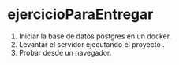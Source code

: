 # ejercicioParaEntregar
1) Iniciar la base de datos postgres en un docker.
2) Levantar el servidor ejecutando el proyecto . 
3) Probar desde un navegador.   